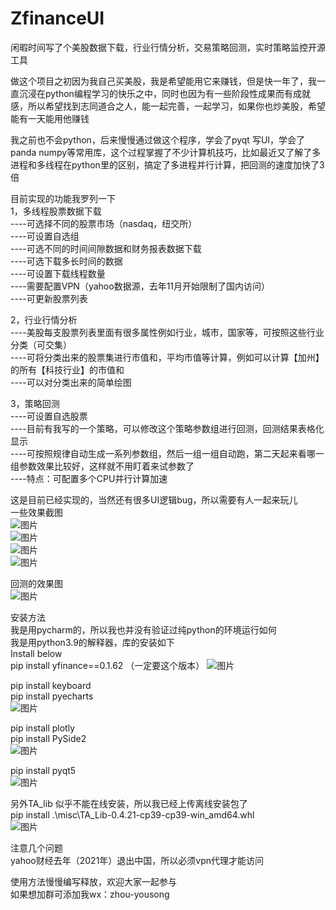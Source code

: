 # ZfinanceUI  
闲暇时间写了个美股数据下载，行业行情分析，交易策略回测，实时策略监控开源工具  

做这个项目之初因为我自己买美股，我是希望能用它来赚钱，但是快一年了，我一直沉浸在python编程学习的快乐之中，同时也因为有一些阶段性成果而有成就感，所以希望找到志同道合之人，能一起完善，一起学习，如果你也炒美股，希望能有一天能用他赚钱  

我之前也不会python，后来慢慢通过做这个程序，学会了pyqt 写UI，学会了panda numpy等常用库，这个过程掌握了不少计算机技巧，比如最近又了解了多进程和多线程在python里的区别，搞定了多进程并行计算，把回测的速度加快了3倍  
    
目前实现的功能我罗列一下  
1，多线程股票数据下载  
----可选择不同的股票市场（nasdaq，纽交所）  
----可设置自选组  
----可选不同的时间间隙数据和财务报表数据下载  
----可选下载多长时间的数据  
----可设置下载线程数量  
----需要配置VPN（yahoo数据源，去年11月开始限制了国内访问）  
----可更新股票列表  
 
2，行业行情分析  
----美股每支股票列表里面有很多属性例如行业，城市，国家等，可按照这些行业分类（可交集）  
----可将分类出来的股票集进行市值和，平均市值等计算，例如可以计算【加州】的所有【科技行业】的市值和  
----可以对分类出来的简单绘图  

3，策略回测  
----可设置自选股票  
----目前有我写的一个策略，可以修改这个策略参数组进行回测，回测结果表格化显示  
----可按照规律自动生成一系列参数组，然后一组一组自动跑，第二天起来看哪一组参数效果比较好，这样就不用盯着来试参数了  
----特点：可配置多个CPU并行计算加速  

这是目前已经实现的，当然还有很多UI逻辑bug，所以需要有人一起来玩儿  
一些效果截图  
![图片](https://user-images.githubusercontent.com/88005595/164954716-26dfc709-46c3-4a12-94c6-6aaddb200654.png)  
![图片](https://user-images.githubusercontent.com/88005595/164954721-3acab923-c739-421f-8af0-11d9a3ebfa2e.png)  
![图片](https://user-images.githubusercontent.com/88005595/164954737-3e6e771a-3cbc-448c-8c85-bf44751e1970.png)  
![图片](https://user-images.githubusercontent.com/88005595/164954732-88898728-b52e-40b4-ba60-1ee458917202.png)  

回测的效果图  
![图片](https://user-images.githubusercontent.com/88005595/164957423-ac222ef5-1fd2-4dfc-aa15-c865bf739a29.png)  


安装方法  
我是用pycharm的，所以我也并没有验证过纯python的环境运行如何  
我是用python3.9的解释器，库的安装如下  
Install below  
pip install yfinance==0.1.62  （一定要这个版本） 
![图片](https://user-images.githubusercontent.com/88005595/164975122-02acbd23-3b51-403d-b67d-c37e613d9314.png)

pip install keyboard  
pip install pyecharts  
![图片](https://user-images.githubusercontent.com/88005595/164975109-16e45c07-75e1-4cd4-a9c4-c667f375e839.png)

pip install plotly  
pip install PySide2  
![图片](https://user-images.githubusercontent.com/88005595/164975137-c816fbba-8d93-4283-a4d6-5480a801f6bd.png)

pip install pyqt5  
![图片](https://user-images.githubusercontent.com/88005595/164975150-225362af-ebfb-4590-9f26-d3e9e47721c4.png)

另外TA_lib 似乎不能在线安装，所以我已经上传离线安装包了  
pip install .\misc\TA_Lib-0.4.21-cp39-cp39-win_amd64.whl  
![图片](https://user-images.githubusercontent.com/88005595/164975132-59369293-0ff8-4635-ba04-e7b0214a846b.png)

注意几个问题  
yahoo财经去年（2021年）退出中国，所以必须vpn代理才能访问  

使用方法慢慢编写释放，欢迎大家一起参与  
如果想加群可添加我wx：zhou-yousong  
